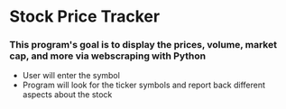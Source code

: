 # Stock Price Tracker

### This program's goal is to display the prices, volume, market cap, and more via webscraping with Python

- User will enter the symbol
- Program will look for the ticker symbols and report back different aspects about the stock